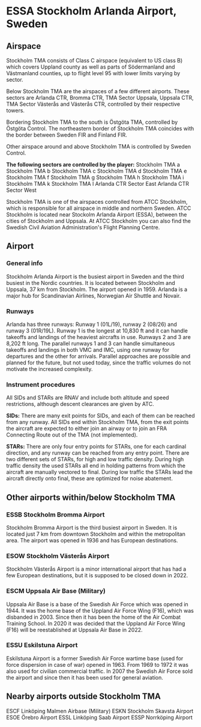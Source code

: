 # ESSA Stockholm Arlanda Airport, Sweden

## Airspace
Stockholm TMA consists of Class C airspace (equivalent to US class B) which covers Uppland county as well as parts of Södermanland and Västmanland counties, up to flight level 95 with lower limits varying by sector.

Below Stockholm TMA are the airspaces of a few different airports. These sectors are Arlanda CTR, Bromma CTR, TMA Sector Uppsala, Uppsala CTR, TMA Sector Västerås and Västerås CTR, controlled by their respective towers.

Bordering Stockholm TMA to the south is Östgöta TMA, controlled by Östgöta Control. The northeastern border of Stockholm TMA coincides with the border between Sweden FIR and Finland FIR.

Other airspace around and above Stockholm TMA is controlled by Sweden Control.

**The following sectors are controlled by the player:**
Stockholm TMA a
Stockholm TMA b
Stockholm TMA c
Stockholm TMA d
Stockholm TMA e
Stockholm TMA f
Stockholm TMA g
Stockholm TMA h
Stockholm TMA i
Stockholm TMA k
Stockholm TMA l
Arlanda CTR Sector East
Arlanda CTR Sector West

Stockholm TMA is one of the airspaces controlled from ATCC Stockholm, which is responsible for all airspace in middle and northern Sweden. ATCC Stockholm is located near Stockolm Arlanda Airport (ESSA), between the cities of Stockholm and Uppsala. At ATCC Stockholm you can also find the Swedish Civil Aviation Administration's Flight Planning Centre.

## Airport

### General info
Stockholm Arlanda Airport is the busiest airport in Sweden and the third busiest in the Nordic countries. It is located between Stockholm and Uppsala, 37 km from Stockholm. The airport opened in 1959. Arlanda is a major hub for Scandinavian Airlines, Norwegian Air Shuttle and Novair. 

### Runways
Arlanda has three runways: Runway 1 (01L/19), runway 2 (08/26) and runway 3 (01R/19L). Runway 1 is the longest at 10,830 ft and it can handle takeoffs and landings of the heaviest aircrafts in use. Runways 2 and 3 are 8,202 ft long. The parallel runways 1 and 3 can handle simultaneous takeoffs and landings in both VMC and IMC, using one runway for departures and the other for arrivals. Parallel approaches are possible and planned for the future, but not used today, since the traffic volumes do not motivate the increased complexity.

### Instrument procedures
All SIDs and STARs are RNAV and include both altitude and speed restrictions, although descent clearances are given by ATC. 

**SIDs:**
There are many exit points for SIDs, and each of them can be reached from any runway. All SIDs end within Stockholm TMA, from the exit points the aircraft are expected to either join an airway or to join an FRA Connecting Route out of the TMA (not implemented).

**STARs:**
There are only four entry points for STARs, one for each cardinal direction, and any runway can be reached from any entry point. There are two different sets of STARs, for high and low traffic density. During high traffic density the used STARs all end in holding patterns from which the aircraft are manually vectored to final. During low traffic the STARs lead the aircraft directly onto final, these are optimized for noise abatement.

## Other airports within/below Stockholm TMA

### ESSB Stockholm Bromma Airport
Stockholm Bromma Airport is the third busiest airport in Sweden. It is located just 7 km from downtown Stockholm and within the metropolitan area. The airport was opened in 1936 and has European destinations.

### ESOW Stockholm Västerås Airport
Stockholm Västerås Airport is a minor international airport that has had a few European destinations, but it is supposed to be closed down in 2022.

### ESCM Uppsala Air Base (Military)
Uppsala Air Base is a base of the Swedish Air Force which was opened in 1944. It was the home base of the Uppland Air Force Wing (F16), which was disbanded in 2003. Since then it has been the home of the Air Combat Training School. In 2020 it was decided that the Uppland Air Force Wing (F16) will be reestablished at Uppsala Air Base in 2022.

### ESSU Eskilstuna Airport
Eskilstuna Airport is a former Swedish Air Force wartime base (used for force dispersion in case of war) opened in 1963. From 1969 to 1972 it was also used for civilian commercial traffic. In 2007 the Swedish Air Force sold the airport and since then it has been used for general aviation.

## Nearby airports outside Stockholm TMA
ESCF Linköping Malmen Airbase (Military)
ESKN Stockholm Skavsta Airport
ESOE Örebro Airport
ESSL Linköping Saab Airport
ESSP Norrköping Airport
